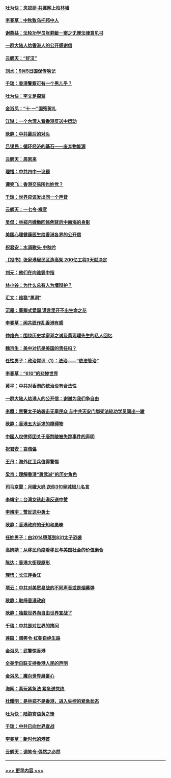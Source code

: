 #### [吐为快：念奴娇‧共匪网上柏林墙](../pages/nsc993/n11519122.md?t=09140222) 
#### [李春草：中秋致乌托邦中人](../pages/nsc993/n11518776.md?t=09140222) 
#### [谢燕益：法轮功学员张莉敏一案之无罪法律意见书](../pages/nsc993/n11517600.md?t=09140222) 
#### [一群大陆人给香港人的公开感谢信](../pages/nsc993/n11514797.md?t=09140222) 
#### [云鹤天：“好汉”](../pages/nsc993/n11513536.md?t=09140222) 
#### [刘水：9月5日国保传唤记](../pages/nsc993/n11513460.md?t=09140222) 
#### [千瑞：香港警察可有一个男儿乎？](../pages/nsc993/n11513109.md?t=09140222) 
#### [吐为快：李文足探监](../pages/nsc993/n11509622.md?t=09140222) 
#### [金浴凤：“十‧一”国殇贺礼](../pages/nsc993/n11509593.md?t=09140222) 
#### [江琳：一个台湾人看香港反送中运动](../pages/nsc993/n11509211.md?t=09140222) 
#### [耿静：中共最后的对头](../pages/nsc993/n11508308.md?t=09140222) 
#### [吕锡民：循环经济的基石——废弃物能源](../pages/nsc993/n11508212.md?t=09140222) 
#### [云鹤天：周恩来](../pages/nsc993/n11508055.md?t=09140222) 
#### [理悟：中共四中一议题](../pages/nsc993/n11507782.md?t=09140222) 
#### [谭笑飞：香港交易所也姓党？](../pages/nsc993/n11507753.md?t=09140222) 
#### [千瑞：世界应该发出同一个声音](../pages/nsc993/n11507290.md?t=09140222) 
#### [云鹤天：一七令‧裸官](../pages/nsc993/n11507177.md?t=09140222) 
#### [吴侃：林郑月娥撤回修例背后中南海的身影](../pages/nsc993/n11506876.md?t=09140222) 
#### [美国心理健康医生给香港各界的公开信](../pages/nsc993/n11506809.md?t=09140222) 
#### [祝君安：水调歌头‧中秋吟](../pages/nsc993/n11506758.md?t=09140222) 
#### [【投书】张家港居民区造高架 200亿工程3天就决定](../pages/nsc993/n11506682.md?t=09140222) 
#### [刘元：他们在向谁竖中指](../pages/nsc993/n11505384.md?t=09140222) 
#### [林小谷：为什么总有人为墙辩护？](../pages/nsc993/n11505226.md?t=09140222) 
#### [汇文：维稳“黑洞”](../pages/nsc993/n11504347.md?t=09140222) 
#### [沉雁：董卿式爱国 谎言里开不出生命之花](../pages/nsc993/n11503215.md?t=09140222) 
#### [李春草：闻共匪作乱香港有感](../pages/nsc993/n11503072.md?t=09140222) 
#### [仲维光：围绕历史学家邓之诚及黄现璠先生的私人回忆](../pages/nsc993/n11501330.md?t=09140222) 
#### [魏京生：美中对抗是美国的责任吗？](../pages/nsc993/n11500723.md?t=09140222) 
#### [任性男子：政治常识（1）：法治——“依法管治”](../pages/nsc993/n11500791.md?t=09140222) 
#### [李春草：“610”的悲惨世界](../pages/nsc993/n11501141.md?t=09140222) 
#### [黄平：中共对香港的统治没有合法性](../pages/nsc993/n11499473.md?t=09140222) 
#### [一群大陆人给港人的公开信：谢谢为我们争自由](../pages/nsc993/n11500402.md?t=09140222) 
#### [李霞：黑警太子站袭击无辜民众 与中共天安门绑架法轮功学员同出一辙](../pages/nsc993/n11499805.md?t=09140222) 
#### [耿静：香港五大诉求的障碍物](../pages/nsc993/n11497578.md?t=09140222) 
#### [中国人权律师团关于唐荆陵被失踪事件的声明](../pages/nsc993/n11500014.md?t=09140222) 
#### [祝君安：哀傀儡](../pages/nsc993/n11499776.md?t=09140222) 
#### [王丹：海外红卫兵值得警惕](../pages/nsc993/n11498138.md?t=09140222) 
#### [梁京：理解香港“勇武派”的历史角色](../pages/nsc993/n11498006.md?t=09140222) 
#### [司马京雷：月娥大妈  送你3句皇城根儿名言](../pages/nsc993/n11497885.md?t=09140222) 
#### [李靖宇：台湾女孩赴港反送中赞](../pages/nsc993/n11497721.md?t=09140222) 
#### [李靖宇：赞反送中勇士](../pages/nsc993/n11497452.md?t=09140222) 
#### [耿静：香港政府的无知和愚昧](../pages/nsc993/n11494238.md?t=09140222) 
#### [任姓男子：由2014堕落到831太子恐袭](../pages/nsc993/n11496683.md?t=09140222) 
#### [高婧婧：从移民角度看移民与美国社会的价值磨合](../pages/nsc993/n11495757.md?t=09140222) 
#### [陈达：香港大街现原形 ](../pages/nsc993/n11495441.md?t=09140222) 
#### [理悟：长江连香江](../pages/nsc993/n11495377.md?t=09140222) 
#### [项云：中共对美贸易战的不同声音或是烟幕弹](../pages/nsc993/n11494929.md?t=09140222) 
#### [耿静：取缔香港政府](../pages/nsc993/n11494218.md?t=09140222) 
#### [耿静：独裁世界向自由世界宣战了](../pages/nsc993/n11494190.md?t=09140222) 
#### [千瑞：中共是对世界的拷问](../pages/nsc993/n11493021.md?t=09140222) 
#### [莲园：调笑令‧红朝自绝生路](../pages/nsc993/n11493011.md?t=09140222) 
#### [金浴凤：武警惊香港](../pages/nsc993/n11492994.md?t=09140222) 
#### [全美学自联支持香港人民的声明](../pages/nsc993/n11492630.md?t=09140222) 
#### [金浴凤：魔向世界展畜心](../pages/nsc993/n11492599.md?t=09140222) 
#### [海网：真玩紧急法 紧急送党终 ](../pages/nsc993/n11492535.md?t=09140222) 
#### [杜耀明：是林郑不是香港，进入失控的紧急状态](../pages/nsc993/n11491420.md?t=09140222) 
#### [吐为快：陆胞寄语黄之锋](../pages/nsc993/n11491117.md?t=09140222) 
#### [千瑞：中共已向世界宣战](../pages/nsc993/n11490123.md?t=09140222) 
#### [李春草：新时代的港首](../pages/nsc993/n11489864.md?t=09140222) 
#### [云鹤天：调笑令·偶然之必然](../pages/nsc993/n11489701.md?t=09140222) 

----
#### [ >>> 更早内容 <<< ](../indexes/nsc993-earlier.md)
